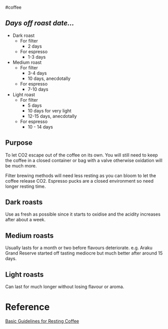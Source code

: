 #coffee 
## *Days off roast date…*
- Dark roast
	- For filter
		- 2 days
	- For espresso
		- 1-3 days
- ﻿﻿Medium roast
	- For filter
		- 3-4 days
		- 10 days, anecdotally 
	- For espresso
		- 7-10 days
- ﻿﻿Light roast
	- For filter
		- 5 days
		- 10 days for very light
		- 12-15 days, anecdotally 
	- For espresso
		- 10 - 14 days
## Purpose 
To let CO2 escape out of the coffee on its own.
You will still need to keep the coffee in a closed container or bag with a valve otherwise oxidation will be much more. 

Filter brewing methods will need less resting as you can bloom to let the coffee release CO2. Espresso pucks are a closed environment so need longer resting time.
## **Dark roasts**
Use as fresh as possible since it starts to oxidise and the acidity increases after about a week.
## **Medium roasts**
Usually lasts for a month or two before flavours deteriorate.
e.g. Araku Grand Reserve started off tasting mediocre but much better after around 15 days. 
## **Light roasts**
Can last for much longer without losing flavour or aroma. 
# Reference 
[Basic Guidelines for Resting Coffee](https://berto-online.com/coffee-resting/)
